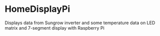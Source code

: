 # HomeDisplayPi
Displays data from Sungrow inverter and some temperature data on LED matrix and 7-segment display with Raspberry Pi
